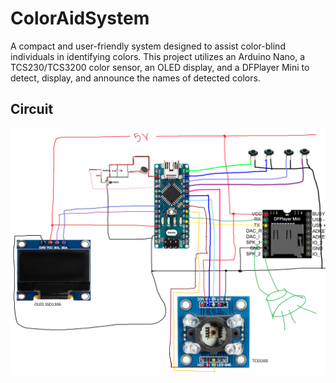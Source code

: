 # ColorAidSystem
A compact and user-friendly system designed to assist color-blind individuals in identifying colors. This project utilizes an Arduino Nano, a TCS230/TCS3200 color sensor, an OLED display, and a DFPlayer Mini to detect, display, and announce the names of detected colors.

## Circuit

![Circuit](img\circuit.png)
